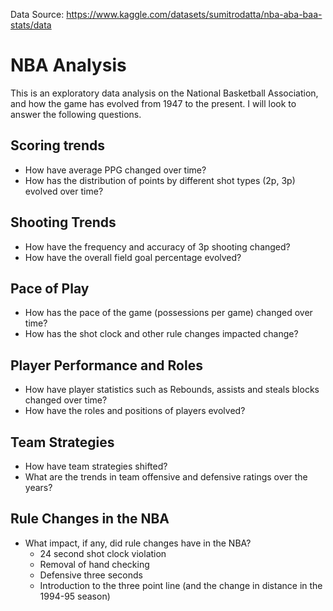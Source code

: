 Data Source: https://www.kaggle.com/datasets/sumitrodatta/nba-aba-baa-stats/data

<h1>NBA Analysis</h1>
This is an exploratory data analysis on the National Basketball Association, and how the game has evolved from 1947 to the present. I will look to answer the following questions.

<h2>Scoring trends</h2>

* How have average PPG changed over time?
* How has the distribution of points by different shot types (2p, 3p) evolved over time?

<h2>Shooting Trends</h2>

* How have the frequency and accuracy of 3p shooting changed?
* How have the overall field goal percentage evolved?

<h2>Pace of Play</h2>

* How has the pace of the game (possessions per game) changed over time?
* How has the shot clock and other rule changes impacted change?

<h2>Player Performance and Roles</h2>

* How have player statistics such as Rebounds, assists and steals blocks changed over time?
* How have the roles and positions of players evolved?

<h2>Team Strategies</h2>

* How have team strategies shifted?
* What are the trends in team offensive and defensive ratings over the years?


<h2>Rule Changes in the NBA</h2>

* What  impact, if any, did rule changes have in the NBA?
  * 24 second shot clock violation
  * Removal of hand checking
  * Defensive three seconds
  * Introduction to the three point line (and the change in distance in the 1994-95 season)
